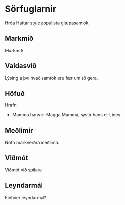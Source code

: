 # Sörfuglarnir
Hróa Hattar style populista glæpasamtök.

## Markmið
Markmið

## Valdasvið
Lýsing á því hvað samtök eru fær um að gera.

## Höfuð
Hrafn 
- Mamma hans er Magga Mamma, systir hans er Líney

## Meðlimir
Nöfn markverðra meðlima.

## Viðmót
Viðmót við spilara.

## Leyndarmál
Einhver leyndarmál?
